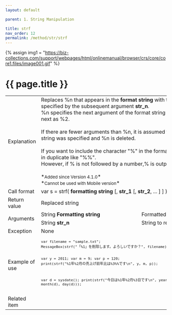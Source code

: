 ```yaml
---
layout: default

parent: 1. String Manipulation

title: strf
nav_order: 12
permalink: /method/str/strf
---
```

{% assign img1 = "https://biz-collections.com/support/webpages/html/onlinemanual/browser/crs/core/core1.files/image001.gif" %}


# {{ page.title }}

<table>
  <tr>
    <td>Explanation</td>
    <td colspan="2">Replaces %n that appears in the <b>format string</b> with the string specified by the subsequent argument <b>str_n</b>.<br>%n specifies the next argument of the format string as %1 and the next as %2.<br><br>If there are fewer arguments than %n, it is assumed that an empty string was specified and %n is deleted.<br><br>If you want to include the character "%" in the format string, specify it in duplicate like "%%".<br>However, if % is not followed by a number,% is output as is.<br><br>*<small>Added since Version 4.1.0</small>*<br>*<small>Cannot be used with Mobile version</small>*</td>
  </tr>
  <tr>
    <td>Call format</td>
    <td colspan="2">var s = strf( <b>formatting string</b> [, <b>str_1</b> [, <b>str_2</b>, ... ] ] )</td>
  </tr>
  <tr>
    <td>Return value</td>
    <td colspan="2">Replaced string</td>
  </tr>  
  <tr>
    <td rowspan="2">Arguments</td>
    <td>String <b>Formatting string</b></td>
    <td>Formatted string</td>
  </tr>
  <tr>
    <td>String <b>str_n</b></td>
    <td>String to replace</td>
  </tr>
  <tr>
    <td>Exception</td>
    <td colspan="2">None</td>
  </tr>
  <tr>
    <td>Example of use</td>
    <td colspan="2"><code><pre>var filename = "sample.txt";
MessageBox(strf("「%1」を削除します。よろしいですか？", filename), "確認", $OKCANCEL);
 
var y = 2011;
var m = 9;
var p = 120;
print(strf("%1年%2月の売上げ前年比は%3%%です\n", y, m, p));
 
var d = sysdate();
print(strf("今日は%1年%2月%3日です\n", year(d), month(d), day(d)));
 </pre></code></td>
  </tr>
  <tr>
    <td>Related item</td>
    <td colspan="2"></td>
  </tr>
</table>

